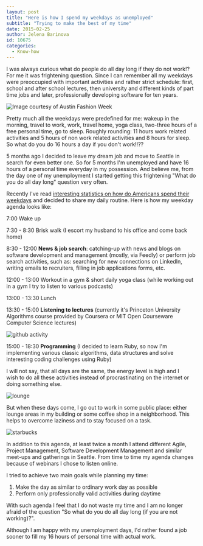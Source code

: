 ```yaml
---
layout: post
title: "Here is how I spend my weekdays as unemployed"
subtitle: "Trying to make the best of my time"
date: 2015-02-25
author: Jelena Barinova
id: 10675
categories:
  - Know-how
---
```


I was always curious what do people do all day long if they do not work!? For me it was frightening question. Since I can remember all my weekdays were preoccupied with important activities and rather strict schedule: first, school and after school lectures, then university and different kinds of part time jobs and later, professionally developing software for ten years.

<img src="{{ site.baseurl }}/img/post_img/vintage-housewife-276x300.jpg" alt="Image courtesy of Austin Fashion Week" class="left"/>

Pretty much all the weekdays were predefined for me: wakeup in the morning, travel to work, work, travel home, yoga class, two-three hours of a free personal time, go to sleep. Roughly rounding: 11 hours work related activities and 5 hours of non work related activities and 8 hours for sleep. So what do you do 16 hours a day if you don't work!!??

5 months ago I decided to leave my dream job and move to Seattle in search for even better one. So for 5 months I'm unemployed and have 16 hours of a personal time everyday in my possession. And believe me, from the day one of my unemployment I started getting this frightening "What do you do all day long" question very often.

Recently I've read [interesting statistics on how do Americans spend their weekdays](http://www.nytimes.com/interactive/2015/01/06/upshot/how-nonemployed-americans-spend-their-weekdays-men-vs-women.html?_r=0&amp;abt=0002&amp;abg=0) and decided to share my daily routine. Here is how my weekday agenda looks like:

7:00 Wake up

7:30 - 8:30 Brisk walk (I escort my husband to his office and come back home)

8:30 - 12:00 **News & job search**: catching-up with news and blogs on software development and management (mostly, via Feedly) or perform job search activities, such as: searching for new connections on LinkedIn, writing emails to recruiters, filling in job applications forms, etc.

12:00 - 13:00 Workout in a gym & short daily yoga class (while working out in a gym I try to listen to various podcasts)

13:00 - 13:30 Lunch

13:30 - 15:00 **Listening to lectures** (currently it's Princeton University Algorithms course provided by Coursera or MIT Open Courseware Computer Science lectures)

<img src="{{ site.baseurl }}/img/post_img/github-300x181.png" alt="github activity" class="right"/>

15:00 - 18:30 **Programming** (I decided to learn Ruby, so now I'm implementing various classic algorithms, data structures and solve interesting coding challenges using Ruby)

I will not say, that all days are the same, the energy level is high and I wish to do all these activities instead of procrastinating on the internet or doing something else.

<img src="{{ site.baseurl }}/img/post_img/lounge-150x150.jpg" alt="lounge" class="left"/>

But when these days come, I go out to work in some public place: either lounge areas in my building or some coffee shop in a neighborhood. This helps to overcome laziness and to stay focused on a task.

<img src="{{ site.baseurl }}/img/post_img/starbucks-150x150.jpg" alt="starbucks" class="right"/>

In addition to this agenda, at least twice a month I attend different Agile, Project Management, Software Development Management and similar meet-ups and gatherings in Seattle. From time to time my agenda changes because of webinars I chose to listen online.

I tried to achieve two main goals while planning my time:

1.  Make the day as similar to ordinary work day as possible
2.  Perform only professionally valid activities during daytime

With such agenda I feel that I do not waste my time and I am no longer afraid of the question "So what do you do all day long (if you are not working)?".

Although I am happy with my unemployment days, I'd rather found a job sooner to fill my 16 hours of personal time with actual work.